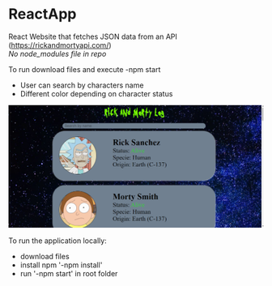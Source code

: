 # ReactApp
React Website that fetches JSON data from an API (https://rickandmortyapi.com/)<br>
*No node_modules file in repo*

To run download files and execute -npm start

* User can search by characters name
* Different color depending on character status

![alt text](https://github.com/sonorousAd/ReactApp/blob/main/public/includes/Screenshot%20(11).png)

To run the application locally:
  * download files
  * install npm '-npm install'
  * run '-npm start' in root folder
